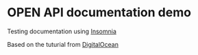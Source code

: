 # OPEN API documentation demo

Testing documentation using [Insomnia](https://insomnia.rest/)

Based on the tuturial from [DigitalOcean](https://www.digitalocean.com/community/tutorials/how-to-create-documentation-for-your-rest-api-with-insomnia)
